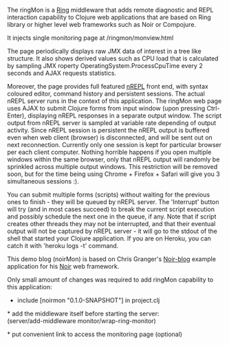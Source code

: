 The ringMon is a
[Ring](https://github.com/mmcgrana/ring) 
 middleware that adds remote diagnostic and REPL interaction capability to
 Clojure web applications that are based on Ring library or higher level web 
frameworks such as Noir or Compojure.

It injects single monitoring page at  /ringmon/monview.html

The page periodically displays raw JMX data of interest in a tree like structure.
It also shows derived values such as CPU load that is calculated by sampling JMX 
roperty OperatingSystem.ProcessCpuTime every 2 seconds and 
AJAX requests statistics.

Moreover, the page provides full featured 
[nREPL](https://github.com/clojure/tools.nrepl) 
front end,  with syntax coloured editor, command history and persistent sessions.
The actual nREPL server runs in the context  of this application.
The ringMon web page uses AJAX to submit Clojure forms from
input window (upon pressing Ctrl-Enter), displaying nREPL responses
in a separate output window. The script output from nREPL server is sampled at
variable rate depending of output activity.
Since nREPL session is persistent the nREPL output is buffered even when 
web client (browser) is disconnected, and will be sent out on next reconnection.
Currently only one session is kept for particular browser per each 
client computer.
Nothing horrible happens if you open multiple windows within the same browser,
only that nREPL output will randomly be sprinkled across multiple output windows. 
This restriction will be removed soon, 
but for the time being using Chrome + Firefox + Safari will give you 3 
simultaneous sessions :). 

You can submit multiple forms (scripts) without waiting
for the previous ones to finish - they will be queued by 
nREPL server. The 'Interrupt' button will try (and in most cases succeed)
to break the current script execution and possibly schedule the next one in
the queue, if any. Note that if script creates other threads they may
not be interrupted, and that their eventual output will not be captured by 
nREPL server - it will go to the stdout of the shell that started your 
Clojure application. If you are on Heroku, you can catch 
it with 'heroku logs -t' command. 

This demo blog (noirMon) is based on  Chris Granger's 
[Noir-blog](https://github.com/ibdknox/Noir-blog) 
example application for his 
[Noir](https://github.com/ibdknox/noir) 
 web framework. 

Only small amount of changes was required to add ringMon capability to
this application:

<script src="https://gist.github.com/2030301.js"> </script>

*  include   [noirmon "0.1.0-SNAPSHOT"] in project.clj<p>
<p>*  add the middleware itself before starting the server:<br>
               (server/add-middleware monitor/wrap-ring-monitor) 
<p>* put convenient link to access the monitoring page (optional)</p> 
